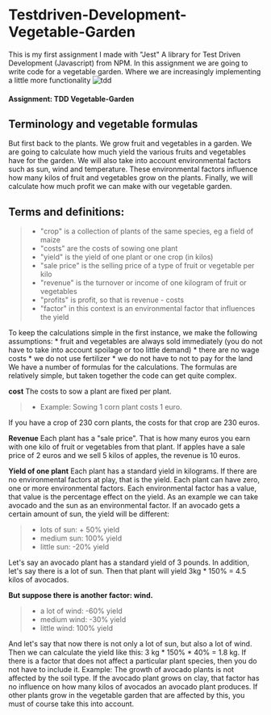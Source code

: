 # Testdriven-Development-Vegetable-Garden
This is my first assignment I made with "Jest" A library for Test Driven Development (Javascript) from NPM. In this assignment we are going to write code for a vegetable garden. Where we are increasingly implementing a little more functionality
![tdd](https://user-images.githubusercontent.com/72910410/110774897-94ce0b00-825e-11eb-8e6a-6729170d9181.jpg)

#### Assignment: TDD Vegetable-Garden


## Terminology and vegetable formulas
But first back to the plants. We grow fruit and vegetables in a garden. We are going to calculate how much yield the various fruits and vegetables have for the garden. We will also take into account environmental factors such as sun, wind and temperature. These environmental factors influence how many kilos of fruit and vegetables grow on the plants. Finally, we will calculate how much profit we can make with our vegetable garden.

## Terms and definitions:

>- "crop" is a collection of plants of the same species, eg a field of maize
>- "costs" are the costs of sowing one plant
>- "yield" is the yield of one plant or one crop (in kilos)
>- "sale price" is the selling price of a type of fruit or vegetable per kilo
>- "revenue" is the turnover or income of one kilogram of fruit or vegetables
>- "profits" is profit, so that is revenue - costs
>- "factor" in this context is an environmental factor that influences the yield

To keep the calculations simple in the first instance, we make the following assumptions: * fruit and vegetables are always sold immediately (you do not have to take into account spoilage or too little demand) * there are no wage costs * we do not use fertilizer * we do not have to not to pay for the land
We have a number of formulas for the calculations. The formulas are relatively simple, but taken together the code can get quite complex.

**cost**
The costs to sow a plant are fixed per plant.
>- Example: Sowing 1 corn plant costs 1 euro.

If you have a crop of 230 corn plants, the costs for that crop are 230 euros.

**Revenue**
Each plant has a "sale price". That is how many euros you earn with one kilo of fruit or vegetables from that plant.
If apples have a sale price of 2 euros and we sell 5 kilos of apples, the revenue is 10 euros.

**Yield of one plant**
Each plant has a standard yield in kilograms. If there are no environmental factors at play, that is the yield.
Each plant can have zero, one or more environmental factors. Each environmental factor has a value, that value is the percentage effect on the yield.
As an example we can take avocado and the sun as an environmental factor. If an avocado gets a certain amount of sun, the yield will be different:
>- lots of sun: + 50% yield
>- medium sun: 100% yield
>- little sun: -20% yield

Let's say an avocado plant has a standard yield of 3 pounds. In addition, let's say there is a lot of sun. Then that plant will yield 3kg * 150% = 4.5 kilos of avocados.

**But suppose there is another factor: wind.**
>- a lot of wind: -60% yield
>- medium wind: -30% yield
>- little wind: 100% yield
>
And let's say that now there is not only a lot of sun, but also a lot of wind. Then we can calculate the yield like this: 3 kg * 150% * 40% = 1.8 kg.
If there is a factor that does not affect a particular plant species, then you do not have to include it. Example:
The growth of avocado plants is not affected by the soil type. If the avocado plant grows on clay, that factor has no influence on how many kilos of avocados an avocado plant produces. If other plants grow in the vegetable garden that are affected by this, you must of course take this into account.
